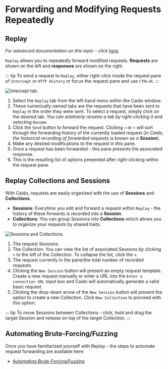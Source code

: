# Forwarding and Modifying Requests Repeatedly

## Replay

_For advanced documentation on this topic - click [here](/guides/replay.md)._

`Replay` allows you to repeatedly forward modified requests. **Requests** are shown on the left and **responses** are shown on the right.

::: tip
To send a request to `Replay`, either right-click inside the request pane of `Intercept` or `HTTP History` or focus the request pane and use `CTRL+R`.
:::

<img alt="Intercept tab." src="/_images/replay_tab.png" center/>

1. Select the `Replay` tab from the left-hand menu within the Caido window.
2. These numerically named tabs are the requests that have been sent to `Replay` in the order they were sent. To select a request, simply click on the desired tab. _You can arbitrarily rename a tab by right-clicking it and selecting `Rename`_.
3. Click the `Send` button to forward the request. Clicking `<` or `>` will sort through the forwarding history of the currently loaded request (_in Caido, the historical recording of forwarded requests is known as a **Session**_).
4. Make any desired modifications to the request in this pane.
5. Once a request has been forwarded - this pane presents the associated response.
6. This is the resulting list of options presented after right-clicking within the request pane.

## Replay Collections and Sessions

With Caido, requests are easily organized with the use of **Sessions** and **Collections**.

- **Sessions**: Everytime you edit and forward a request within `Replay` - the history of these forwards is recorded into a **Session**.
- **Collections**: You can group Sessions into **Collections** which allows you to organize your requests by shared traits.

<img alt="Sessions and Collections." src="/_images/session_collection_tab.png" center/>

1. The request Sessions.
2. The Collection. You can view the list of associated Sessions by clicking `>` to the left of the Collection. To collapse the list, click the `∨`.
3. The request currently in the pane/the total number of recorded requests.
4. Clicking the `New Session` button will present an empty request template. Create a new request manually or enter a URL into the `Enter a connection URL` input box and Caido will automatically generate a valid basic request.
5. Clicking the drop-down arrow of the `New Session` button will present the option to create a new Collection. Click `New Collection` to proceed with this option.

::: tip
To move Sessions between Collections - click, hold and drag the target Session and release on top of the target Collection.
:::

## Automating Brute-Forcing/Fuzzing

Once you have familiarized yourself with Replay - the steps to automate request forwarding are available here:

- [Automating Brute-Forcing/Fuzzing](./automate.md)
